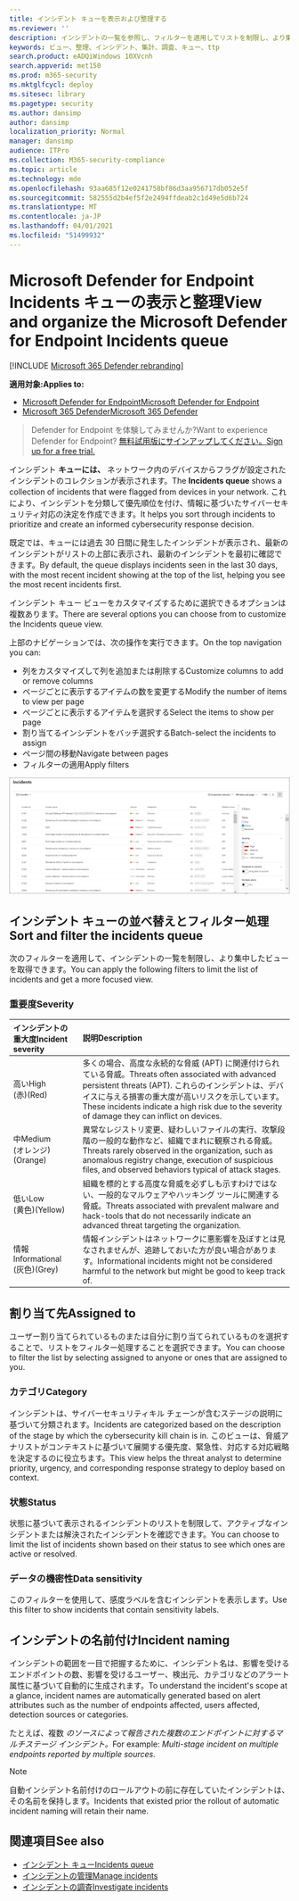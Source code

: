 ```yaml
---
title: インシデント キューを表示および整理する
ms.reviewer: ''
description: インシデントの一覧を参照し、フィルターを適用してリストを制限し、より集中したビューを取得する方法について学習します。
keywords: ビュー、整理、インシデント、集計、調査、キュー、ttp
search.product: eADQiWindows 10XVcnh
search.appverid: met150
ms.prod: m365-security
ms.mktglfcycl: deploy
ms.sitesec: library
ms.pagetype: security
ms.author: dansimp
author: dansimp
localization_priority: Normal
manager: dansimp
audience: ITPro
ms.collection: M365-security-compliance
ms.topic: article
ms.technology: mde
ms.openlocfilehash: 93aa685f12e0241758bf86d3aa956717db052e5f
ms.sourcegitcommit: 582555d2b4ef5f2e2494ffdeab2c1d49e5d6b724
ms.translationtype: MT
ms.contentlocale: ja-JP
ms.lasthandoff: 04/01/2021
ms.locfileid: "51499932"
---
```

# <a name="view-and-organize-the-microsoft-defender-for-endpoint-incidents-queue"></a><span data-ttu-id="7cd00-104">Microsoft Defender for Endpoint Incidents キューの表示と整理</span><span class="sxs-lookup"><span data-stu-id="7cd00-104">View and organize the Microsoft Defender for Endpoint Incidents queue</span></span>

[!INCLUDE [Microsoft 365 Defender rebranding](../../includes/microsoft-defender.md)]

<span data-ttu-id="7cd00-105">**適用対象:**</span><span class="sxs-lookup"><span data-stu-id="7cd00-105">**Applies to:**</span></span>
- [<span data-ttu-id="7cd00-106">Microsoft Defender for Endpoint</span><span class="sxs-lookup"><span data-stu-id="7cd00-106">Microsoft Defender for Endpoint</span></span>](https://go.microsoft.com/fwlink/?linkid=2154037)
- [<span data-ttu-id="7cd00-107">Microsoft 365 Defender</span><span class="sxs-lookup"><span data-stu-id="7cd00-107">Microsoft 365 Defender</span></span>](https://go.microsoft.com/fwlink/?linkid=2118804)

> <span data-ttu-id="7cd00-108">Defender for Endpoint を体験してみませんか?</span><span class="sxs-lookup"><span data-stu-id="7cd00-108">Want to experience Defender for Endpoint?</span></span> [<span data-ttu-id="7cd00-109">無料試用版にサインアップしてください。</span><span class="sxs-lookup"><span data-stu-id="7cd00-109">Sign up for a free trial.</span></span>](https://www.microsoft.com/microsoft-365/windows/microsoft-defender-atp?ocid=docs-wdatp-pullalerts-abovefoldlink) 

<span data-ttu-id="7cd00-110">インシデント **キューには、** ネットワーク内のデバイスからフラグが設定されたインシデントのコレクションが表示されます。</span><span class="sxs-lookup"><span data-stu-id="7cd00-110">The **Incidents queue** shows a collection of incidents that were flagged from devices in your network.</span></span> <span data-ttu-id="7cd00-111">これにより、インシデントを分類して優先順位を付け、情報に基づいたサイバーセキュリティ対応の決定を作成できます。</span><span class="sxs-lookup"><span data-stu-id="7cd00-111">It helps you sort through incidents to prioritize and create an informed cybersecurity response decision.</span></span>

<span data-ttu-id="7cd00-112">既定では、キューには過去 30 日間に発生したインシデントが表示され、最新のインシデントがリストの上部に表示され、最新のインシデントを最初に確認できます。</span><span class="sxs-lookup"><span data-stu-id="7cd00-112">By default, the queue displays incidents seen in the last 30 days, with the most recent incident showing at the top of the list, helping you see the most recent incidents first.</span></span>

<span data-ttu-id="7cd00-113">インシデント キュー ビューをカスタマイズするために選択できるオプションは複数あります。</span><span class="sxs-lookup"><span data-stu-id="7cd00-113">There are several options you can choose from to customize the Incidents queue view.</span></span> 

<span data-ttu-id="7cd00-114">上部のナビゲーションでは、次の操作を実行できます。</span><span class="sxs-lookup"><span data-stu-id="7cd00-114">On the top navigation you can:</span></span>
- <span data-ttu-id="7cd00-115">列をカスタマイズして列を追加または削除する</span><span class="sxs-lookup"><span data-stu-id="7cd00-115">Customize columns to add or remove columns</span></span> 
- <span data-ttu-id="7cd00-116">ページごとに表示するアイテムの数を変更する</span><span class="sxs-lookup"><span data-stu-id="7cd00-116">Modify the number of items to view per page</span></span>
- <span data-ttu-id="7cd00-117">ページごとに表示するアイテムを選択する</span><span class="sxs-lookup"><span data-stu-id="7cd00-117">Select the items to show per page</span></span>
- <span data-ttu-id="7cd00-118">割り当てるインシデントをバッチ選択する</span><span class="sxs-lookup"><span data-stu-id="7cd00-118">Batch-select the incidents to assign</span></span> 
- <span data-ttu-id="7cd00-119">ページ間の移動</span><span class="sxs-lookup"><span data-stu-id="7cd00-119">Navigate between pages</span></span>
- <span data-ttu-id="7cd00-120">フィルターの適用</span><span class="sxs-lookup"><span data-stu-id="7cd00-120">Apply filters</span></span>

![インシデント キューの画像](images/atp-incident-queue.png)

## <a name="sort-and-filter-the-incidents-queue"></a><span data-ttu-id="7cd00-122">インシデント キューの並べ替えとフィルター処理</span><span class="sxs-lookup"><span data-stu-id="7cd00-122">Sort and filter the incidents queue</span></span>
<span data-ttu-id="7cd00-123">次のフィルターを適用して、インシデントの一覧を制限し、より集中したビューを取得できます。</span><span class="sxs-lookup"><span data-stu-id="7cd00-123">You can apply the following filters to limit the list of incidents and get a more focused view.</span></span>

### <a name="severity"></a><span data-ttu-id="7cd00-124">重要度</span><span class="sxs-lookup"><span data-stu-id="7cd00-124">Severity</span></span>

<span data-ttu-id="7cd00-125">インシデントの重大度</span><span class="sxs-lookup"><span data-stu-id="7cd00-125">Incident severity</span></span> | <span data-ttu-id="7cd00-126">説明</span><span class="sxs-lookup"><span data-stu-id="7cd00-126">Description</span></span>
:---|:---
<span data-ttu-id="7cd00-127">高い</span><span class="sxs-lookup"><span data-stu-id="7cd00-127">High</span></span> </br><span data-ttu-id="7cd00-128">(赤)</span><span class="sxs-lookup"><span data-stu-id="7cd00-128">(Red)</span></span> | <span data-ttu-id="7cd00-129">多くの場合、高度な永続的な脅威 (APT) に関連付けられている脅威。</span><span class="sxs-lookup"><span data-stu-id="7cd00-129">Threats often associated with advanced persistent threats (APT).</span></span> <span data-ttu-id="7cd00-130">これらのインシデントは、デバイスに与える損害の重大度が高いリスクを示しています。</span><span class="sxs-lookup"><span data-stu-id="7cd00-130">These incidents indicate a high risk due to the severity of damage they can inflict on devices.</span></span>
<span data-ttu-id="7cd00-131">中</span><span class="sxs-lookup"><span data-stu-id="7cd00-131">Medium</span></span> </br><span data-ttu-id="7cd00-132">(オレンジ)</span><span class="sxs-lookup"><span data-stu-id="7cd00-132">(Orange)</span></span> | <span data-ttu-id="7cd00-133">異常なレジストリ変更、疑わしいファイルの実行、攻撃段階の一般的な動作など、組織でまれに観察される脅威。</span><span class="sxs-lookup"><span data-stu-id="7cd00-133">Threats rarely observed in the organization, such as anomalous registry change, execution of suspicious files, and observed behaviors typical of attack stages.</span></span>
<span data-ttu-id="7cd00-134">低い</span><span class="sxs-lookup"><span data-stu-id="7cd00-134">Low</span></span> </br><span data-ttu-id="7cd00-135">(黄色)</span><span class="sxs-lookup"><span data-stu-id="7cd00-135">(Yellow)</span></span> | <span data-ttu-id="7cd00-136">組織を標的とする高度な脅威を必ずしも示すわけではない、一般的なマルウェアやハッキング ツールに関連する脅威。</span><span class="sxs-lookup"><span data-stu-id="7cd00-136">Threats associated with prevalent malware and hack-tools that do not necessarily indicate an advanced threat targeting the organization.</span></span>
<span data-ttu-id="7cd00-137">情報</span><span class="sxs-lookup"><span data-stu-id="7cd00-137">Informational</span></span> </br><span data-ttu-id="7cd00-138">(灰色)</span><span class="sxs-lookup"><span data-stu-id="7cd00-138">(Grey)</span></span> | <span data-ttu-id="7cd00-139">情報インシデントはネットワークに悪影響を及ぼすとは見なされませんが、追跡しておいた方が良い場合があります。</span><span class="sxs-lookup"><span data-stu-id="7cd00-139">Informational incidents might not be considered harmful to the network but might be good to keep track of.</span></span>

## <a name="assigned-to"></a><span data-ttu-id="7cd00-140">割り当て先</span><span class="sxs-lookup"><span data-stu-id="7cd00-140">Assigned to</span></span>
<span data-ttu-id="7cd00-141">ユーザー割り当てられているものまたは自分に割り当てられているものを選択することで、リストをフィルター処理することを選択できます。</span><span class="sxs-lookup"><span data-stu-id="7cd00-141">You can choose to filter the list by selecting assigned to anyone or ones that are assigned to you.</span></span>

### <a name="category"></a><span data-ttu-id="7cd00-142">カテゴリ</span><span class="sxs-lookup"><span data-stu-id="7cd00-142">Category</span></span>
<span data-ttu-id="7cd00-143">インシデントは、サイバーセキュリティキル チェーンが含むステージの説明に基づいて分類されます。</span><span class="sxs-lookup"><span data-stu-id="7cd00-143">Incidents are categorized based on the description of the stage by which the cybersecurity kill chain is in.</span></span> <span data-ttu-id="7cd00-144">このビューは、脅威アナリストがコンテキストに基づいて展開する優先度、緊急性、対応する対応戦略を決定するのに役立ちます。</span><span class="sxs-lookup"><span data-stu-id="7cd00-144">This view helps the threat analyst to determine priority, urgency, and corresponding response strategy to deploy based on context.</span></span>

### <a name="status"></a><span data-ttu-id="7cd00-145">状態</span><span class="sxs-lookup"><span data-stu-id="7cd00-145">Status</span></span>
<span data-ttu-id="7cd00-146">状態に基づいて表示されるインシデントのリストを制限して、アクティブなインシデントまたは解決されたインシデントを確認できます。</span><span class="sxs-lookup"><span data-stu-id="7cd00-146">You can choose to limit the list of incidents shown based on their status to see which ones are active or resolved.</span></span>

### <a name="data-sensitivity"></a><span data-ttu-id="7cd00-147">データの機密性</span><span class="sxs-lookup"><span data-stu-id="7cd00-147">Data sensitivity</span></span>
<span data-ttu-id="7cd00-148">このフィルターを使用して、感度ラベルを含むインシデントを表示します。</span><span class="sxs-lookup"><span data-stu-id="7cd00-148">Use this filter to show incidents that contain sensitivity labels.</span></span>

## <a name="incident-naming"></a><span data-ttu-id="7cd00-149">インシデントの名前付け</span><span class="sxs-lookup"><span data-stu-id="7cd00-149">Incident naming</span></span>

<span data-ttu-id="7cd00-150">インシデントの範囲を一目で把握するために、インシデント名は、影響を受けるエンドポイントの数、影響を受けるユーザー、検出元、カテゴリなどのアラート属性に基づいて自動的に生成されます。</span><span class="sxs-lookup"><span data-stu-id="7cd00-150">To understand the incident's scope at a glance, incident names are automatically generated based on alert attributes such as the number of endpoints affected, users affected, detection sources or categories.</span></span>

<span data-ttu-id="7cd00-151">たとえば、複数 *のソースによって報告された複数のエンドポイントに対するマルチステージ インシデント。*</span><span class="sxs-lookup"><span data-stu-id="7cd00-151">For example: *Multi-stage incident on multiple endpoints reported by multiple sources.*</span></span>

> [!NOTE]
> <span data-ttu-id="7cd00-152">自動インシデント名前付けのロールアウトの前に存在していたインシデントは、その名前を保持します。</span><span class="sxs-lookup"><span data-stu-id="7cd00-152">Incidents that existed prior the rollout of automatic incident naming will retain their name.</span></span>


## <a name="see-also"></a><span data-ttu-id="7cd00-153">関連項目</span><span class="sxs-lookup"><span data-stu-id="7cd00-153">See also</span></span>
- [<span data-ttu-id="7cd00-154">インシデント キュー</span><span class="sxs-lookup"><span data-stu-id="7cd00-154">Incidents queue</span></span>](https://docs.microsoft.com/microsoft-365/security/defender-endpoint/view-incidents-queue)
- [<span data-ttu-id="7cd00-155">インシデントの管理</span><span class="sxs-lookup"><span data-stu-id="7cd00-155">Manage incidents</span></span>](manage-incidents.md)
- [<span data-ttu-id="7cd00-156">インシデントの調査</span><span class="sxs-lookup"><span data-stu-id="7cd00-156">Investigate incidents</span></span>](investigate-incidents.md)

